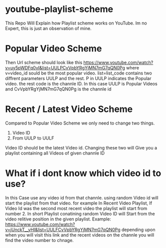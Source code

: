 # youtube-playlist-scheme
This Repo Will Explain how Playlist scheme works on YouTube. Im no Expert, this is just an observation of mine.

# Popular Video Scheme
Then Url scheme should look like this 
https://www.youtube.com/watch?v=uy5pWDFq0vI&list=UULPCvVpbYRgYjMN7mG7qQN0Pg
where v=video_id sould be the most popular video.
list=list_code contains two diffrent parameters UULP and the rest. P in UULP indicates the Popular video. the rest code is the channle ID.
In this case UULP is Popular Videos and CvVpbYRgYjMN7mG7qQN0Pg is the channle id

# Recent / Latest Video Scheme
Compared to Popular Video Scheme we only need to change two things. 
1. Video ID
2. From UULP to UULF
   
Video ID should be the latest Video id.
Changing these two will Give you a playlist containing all Videos of given channle ID

# What if i dont know which video id to use?
In this Case use any video id from that channle. using random Video id will start the playlist from that video.
for example In Recent Video Playlist, If Video Id was the second most recent video the playlist will start from number 2.
In short Playlist conatining random Video ID will Start from the video relitive position in the given playlist.
Example: https://www.youtube.com/watch?v=jUnckT__yHI&list=UULFCvVpbYRgYjMN7mG7qQN0Pg depending upon when you will visit this link and the recent videos on the channle you will find the video number to chnage.
